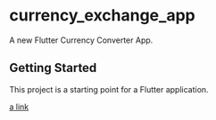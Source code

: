 # currency_exchange_app

A new Flutter Currency Converter App.

## Getting Started

This project is a starting point for a Flutter application.


[a link](https://github.com/Navarasan08/currency-converter/blob/main/app-armeabi-v7a-release.apk)
